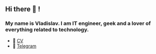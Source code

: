 <h2 align="left">Hi there 👋 !</h2>
<h3 align="left">My name is Vladislav. I am IT engineer, geek and a lover of everything related to technology.</h3>

- 📝 [CV](https://vladislav-popov.com/cv)
- 💬 [Telegram](https://t.me/Popov_VY)
